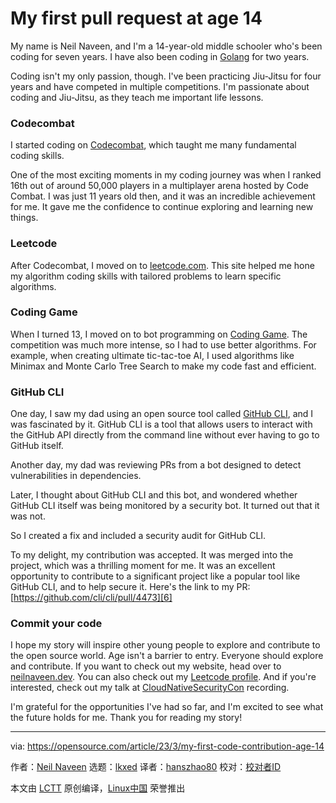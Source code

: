 [#]: subject: "My first pull request at age 14"
[#]: via: "https://opensource.com/article/23/3/my-first-code-contribution-age-14"
[#]: author: "Neil Naveen https://opensource.com/users/neilnaveen"
[#]: collector: "lkxed"
[#]: translator: "hanszhao80"
[#]: reviewer: " "
[#]: publisher: " "
[#]: url: " "

My first pull request at age 14
======

My name is Neil Naveen, and I'm a 14-year-old middle schooler who's been coding for seven years. I have also been coding in [Golang][1] for two years.

Coding isn't my only passion, though. I've been practicing Jiu-Jitsu for four years and have competed in multiple competitions. I'm passionate about coding and Jiu-Jitsu, as they teach me important life lessons.

### Codecombat

I started coding on [Codecombat][2], which taught me many fundamental coding skills.

One of the most exciting moments in my coding journey was when I ranked 16th out of around 50,000 players in a multiplayer arena hosted by Code Combat. I was just 11 years old then, and it was an incredible achievement for me. It gave me the confidence to continue exploring and learning new things.

### Leetcode

After Codecombat, I moved on to [leetcode.com][3]. This site helped me hone my algorithm coding skills with tailored problems to learn specific algorithms.

### Coding Game

When I turned 13, I moved on to bot programming on [Coding Game][4]. The competition was much more intense, so I had to use better algorithms. For example, when creating ultimate tic-tac-toe AI, I used algorithms like Minimax and Monte Carlo Tree Search to make my code fast and efficient.

### GitHub CLI

One day, I saw my dad using an open source tool called [GitHub CLI][5], and I was fascinated by it. GitHub CLI is a tool that allows users to interact with the GitHub API directly from the command line without ever having to go to GitHub itself.

Another day, my dad was reviewing PRs from a bot designed to detect vulnerabilities in dependencies.

Later, I thought about GitHub CLI and this bot, and wondered whether GitHub CLI itself was being monitored by a security bot. It turned out that it was not.

So I created a fix and included a security audit for GitHub CLI.

To my delight, my contribution was accepted. It was merged into the project, which was a thrilling moment for me. It was an excellent opportunity to contribute to a significant project like a popular tool like GitHub CLI, and to help secure it. Here's the link to my PR: [https://github.com/cli/cli/pull/4473][6]

### Commit your code

I hope my story will inspire other young people to explore and contribute to the open source world. Age isn't a barrier to entry. Everyone should explore and contribute. If you want to check out my website, head over to [neilnaveen.dev][7]. You can also check out my [Leetcode profile][8]. And if you're interested, check out my talk at [CloudNativeSecurityCon][9] recording.

I'm grateful for the opportunities I've had so far, and I'm excited to see what the future holds for me. Thank you for reading my story!

--------------------------------------------------------------------------------

via: https://opensource.com/article/23/3/my-first-code-contribution-age-14

作者：[Neil Naveen][a]
选题：[lkxed][b]
译者：[hanszhao80](https://github.com/hanszhao80)
校对：[校对者ID](https://github.com/校对者ID)

本文由 [LCTT](https://github.com/LCTT/TranslateProject) 原创编译，[Linux中国](https://linux.cn/) 荣誉推出

[a]: https://opensource.com/users/neilnaveen
[b]: https://github.com/lkxed/
[1]: https://opensource.com/article/18/11/learning-golang
[2]: https://codecombat.com
[3]: https://leetcode.com/neilnaveen
[4]: https://www.codingame.com/profile/0fa733a2c7f92a829e4190625b5b9a485718854
[5]: https://github.com/cli/cli
[6]: https://github.com/cli/cli/pull/4473
[7]: https://neilnaveen.dev
[8]: https://leetcode.com/neilnaveen/
[9]: https://www.youtube.com/watch?v=K6NRUGol-rE